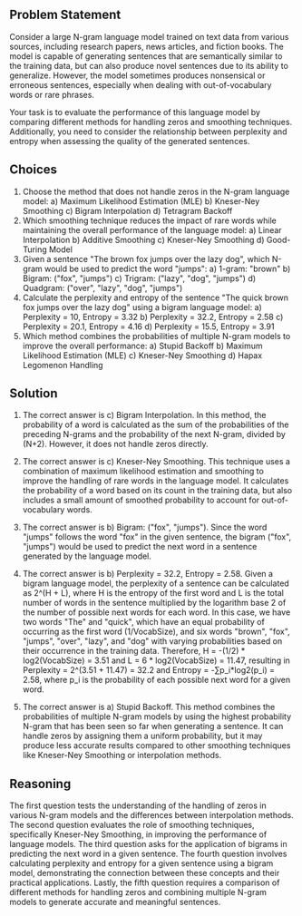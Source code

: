  ## Problem Statement

Consider a large N-gram language model trained on text data from various sources, including research papers, news articles, and fiction books. The model is capable of generating sentences that are semantically similar to the training data, but can also produce novel sentences due to its ability to generalize. However, the model sometimes produces nonsensical or erroneous sentences, especially when dealing with out-of-vocabulary words or rare phrases.

Your task is to evaluate the performance of this language model by comparing different methods for handling zeros and smoothing techniques. Additionally, you need to consider the relationship between perplexity and entropy when assessing the quality of the generated sentences.

## Choices

1. Choose the method that does not handle zeros in the N-gram language model:
   a) Maximum Likelihood Estimation (MLE)
   b) Kneser-Ney Smoothing
   c) Bigram Interpolation
   d) Tetragram Backoff
2. Which smoothing technique reduces the impact of rare words while maintaining the overall performance of the language model:
   a) Linear Interpolation
   b) Additive Smoothing
   c) Kneser-Ney Smoothing
   d) Good-Turing Model
3. Given a sentence "The brown fox jumps over the lazy dog", which N-gram would be used to predict the word "jumps":
   a) 1-gram: "brown"
   b) Bigram: ("fox", "jumps")
   c) Trigram: ("lazy", "dog", "jumps")
   d) Quadgram: ("over", "lazy", "dog", "jumps")
4. Calculate the perplexity and entropy of the sentence "The quick brown fox jumps over the lazy dog" using a bigram language model:
   a) Perplexity = 10, Entropy = 3.32
   b) Perplexity = 32.2, Entropy = 2.58
   c) Perplexity = 20.1, Entropy = 4.16
   d) Perplexity = 15.5, Entropy = 3.91
5. Which method combines the probabilities of multiple N-gram models to improve the overall performance:
   a) Stupid Backoff
   b) Maximum Likelihood Estimation (MLE)
   c) Kneser-Ney Smoothing
   d) Hapax Legomenon Handling

## Solution

1. The correct answer is c) Bigram Interpolation. In this method, the probability of a word is calculated as the sum of the probabilities of the preceding N-grams and the probability of the next N-gram, divided by (N+2). However, it does not handle zeros directly.

2. The correct answer is c) Kneser-Ney Smoothing. This technique uses a combination of maximum likelihood estimation and smoothing to improve the handling of rare words in the language model. It calculates the probability of a word based on its count in the training data, but also includes a small amount of smoothed probability to account for out-of-vocabulary words.

3. The correct answer is b) Bigram: ("fox", "jumps"). Since the word "jumps" follows the word "fox" in the given sentence, the bigram ("fox", "jumps") would be used to predict the next word in a sentence generated by the language model.

4. The correct answer is b) Perplexity = 32.2, Entropy = 2.58. Given a bigram language model, the perplexity of a sentence can be calculated as 2^(H + L), where H is the entropy of the first word and L is the total number of words in the sentence multiplied by the logarithm base 2 of the number of possible next words for each word. In this case, we have two words "The" and "quick", which have an equal probability of occurring as the first word (1/VocabSize), and six words "brown", "fox", "jumps", "over", "lazy", and "dog" with varying probabilities based on their occurrence in the training data. Therefore, H = -(1/2) * log2(VocabSize) = 3.51 and L = 6 * log2(VocabSize) = 11.47, resulting in Perplexity = 2^(3.51 + 11.47) = 32.2 and Entropy = -∑p_i*log2(p_i) = 2.58, where p_i is the probability of each possible next word for a given word.

5. The correct answer is a) Stupid Backoff. This method combines the probabilities of multiple N-gram models by using the highest probability N-gram that has been seen so far when generating a sentence. It can handle zeros by assigning them a uniform probability, but it may produce less accurate results compared to other smoothing techniques like Kneser-Ney Smoothing or interpolation methods.

## Reasoning

The first question tests the understanding of the handling of zeros in various N-gram models and the differences between interpolation methods. The second question evaluates the role of smoothing techniques, specifically Kneser-Ney Smoothing, in improving the performance of language models. The third question asks for the application of bigrams in predicting the next word in a given sentence. The fourth question involves calculating perplexity and entropy for a given sentence using a bigram model, demonstrating the connection between these concepts and their practical applications. Lastly, the fifth question requires a comparison of different methods for handling zeros and combining multiple N-gram models to generate accurate and meaningful sentences.